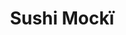 ---
layout: place
title: "Sushi Mockï"
permalink: /texas/dallas/sushi-mocki.html
stateAbbr: TX
stateName: Texas
cityName: Dallas
place_id: ChIJXxuNPYufToYRBgZIGca1e7A
photos:
  - name: >-
      places/ChIJXxuNPYufToYRBgZIGca1e7A/photos/AeeoHcLXUuRpQ7DdjSGeLeBceyEcCXGIEpXAuWyTnD0XAdqyv7KIocCplKNl84nVvV4HYzIXEmGzC_058_ryjC3BK155i7OS4LnBJvxubAH4SIlaUpDwqpoplMgQzeG4j901a_nN-iHZ7y8m9nHDGK0iUxvtdpBvvstQzZnxFKQ0xqUkm2BufPekmUVZdVA9dJNdEngkyCH_1-Kwnz47SA0vbeLvV2-DjQ3eW7Tl8x4rAFx-IiEirvPk5zeJrho0M-sDXElDwEw2ZPOaYXMKwBPHrm-uzzUNCin4HDd1cNcbx-A2IuXeiGt6yK4FXv8ACRRRE9iJPcIa_Vc8XvODHx3ijKNSFPwNySgHX3q-ZDJwpnKs2vgQmG4PCwb-fAuX8OFDNeJsdkuXdv199k8qnH-FpTnrMh3d-2Y6bcbjvMz7RvxSJXc
    widthPx: 3799
    heightPx: 2533
    authorAttributions:
      - displayName: Uwe Haertel
        uri: https://maps.google.com/maps/contrib/112273464048740137090
        photoUri: >-
          https://lh3.googleusercontent.com/a-/ALV-UjUzRkO7e_0H-_gRKmeU9m7kDDR9pFZt-8jty_OL5JgpST7fAZwKcg=s100-p-k-no-mo
    flagContentUri: >-
      https://www.google.com/local/imagery/report/?cb_client=maps_api_places.places_api&image_key=!1e10!2sCIHM0ogKEICAgIDHj_HI2wE&hl=en-US
    googleMapsUri: >-
      https://www.google.com/maps/place//data=!3m4!1e2!3m2!1sCIHM0ogKEICAgIDHj_HI2wE!2e10!4m2!3m1!1s0x864e9f8b3d8d1b5f:0xb07bb5c619480606
  - name: >-
      places/ChIJXxuNPYufToYRBgZIGca1e7A/photos/AeeoHcIy35vE2KQsEPK_G83LNYp6n1OYL6Sb6k42U24WysKx4S1dSnb-7PYbS0sSHMNkxWxizS9IatlHD-rl_jOCE_kvGsl9QahMNHUPLgq1aq2j1ifodqTjMNgyslf37FMBJTwM9txngZdSVVMnIJrP1Ef2965G7ScAM0dU2rmY-TnzM_dA8k4kne9ITK8UKvqkIbb3sVyrXwf2DEY9OWLZCUaYaHfYiK1RD3GRRX2SYT1Z_UFaVoPZnpSe7a-43lhVw6l6e_bKX_TvGE7argAKZZBXMPIvgJt7iVzkaqjMvW5WdCyqLOj-XqP-5toUwBDHzlU-I_3MyXTQpiRFYKYf03J03tPBtuBl9ulVpX26pYgkXdXeMvONlQjASzZOzzKg0O_MygdqoMpo58n6sYCuBiUdTNoTGqunpTtbR_2YqqpZnw
    widthPx: 4032
    heightPx: 3024
    authorAttributions:
      - displayName: Uwe Haertel
        uri: https://maps.google.com/maps/contrib/112273464048740137090
        photoUri: >-
          https://lh3.googleusercontent.com/a-/ALV-UjUzRkO7e_0H-_gRKmeU9m7kDDR9pFZt-8jty_OL5JgpST7fAZwKcg=s100-p-k-no-mo
    flagContentUri: >-
      https://www.google.com/local/imagery/report/?cb_client=maps_api_places.places_api&image_key=!1e10!2sCIHM0ogKEICAgIDHj_HgOQ&hl=en-US
    googleMapsUri: >-
      https://www.google.com/maps/place//data=!3m4!1e2!3m2!1sCIHM0ogKEICAgIDHj_HgOQ!2e10!4m2!3m1!1s0x864e9f8b3d8d1b5f:0xb07bb5c619480606
  - name: >-
      places/ChIJXxuNPYufToYRBgZIGca1e7A/photos/AeeoHcIhsKmH6_GawV9FE3kNXhpoSMCTnL07X4drwJOpxSPrEa9bOhEmNWjzzHCy5a9vBSgjNYXxOSieLGoeMQieXo4HWIf1Q7THeCPJ567_CVl92LHi_wMtgoA73_Kh6eth1L6sajZpDyc8gq_MwDhsD650_UULiAKcsfKL5xDMKu19DvWjYpnCxx_t2y7UPtNVPeoAcKYmklru9JocFVElwDzBBZaAYqX5sqOQinRbuhGw-3suIjwgj2TZp2VrZttSoVORbtgjU5tyOO3DVl2ggsj0UzZOHAX4_s7zVgVoe5v_OBrFHYmYV7V56IWPqk6RhBbwNKgKFg7nIo07UCAaq-iRucIMJJmRQxshC32bZOZEN1IwmWv8py_gnhkvY0HfpdUVHDRSsereg5r1u2AuxAKbUJA3xkn8V_HTk3whrMP1MQ
    widthPx: 3468
    heightPx: 4624
    authorAttributions:
      - displayName: Thuy N.
        uri: https://maps.google.com/maps/contrib/100277519651111266667
        photoUri: >-
          https://lh3.googleusercontent.com/a/ACg8ocJQUQDpGB7IPadcazZK1Nf42GE7lJ2kHY91nRQDYiZizP42Gw=s100-p-k-no-mo
    flagContentUri: >-
      https://www.google.com/local/imagery/report/?cb_client=maps_api_places.places_api&image_key=!1e10!2sCIHM0ogKEICAgICegPaYCg&hl=en-US
    googleMapsUri: >-
      https://www.google.com/maps/place//data=!3m4!1e2!3m2!1sCIHM0ogKEICAgICegPaYCg!2e10!4m2!3m1!1s0x864e9f8b3d8d1b5f:0xb07bb5c619480606
  - name: >-
      places/ChIJXxuNPYufToYRBgZIGca1e7A/photos/AeeoHcJa5pbVJNJ31ddDHL6YsflhHNSSIPMqw7YCeOCSvvtDFtPZdbx3oeFwNtKkDVfRxLpt7ivwC1SGKu17Gtstici8vMQxhucqga3dbY7A8cbrpF6oSvSdEOgFLGDyw2kdHjMoXr22rpmrILp_ooGVqjAWBeoPxellTvcKDAr6HRKSN0xRzjwV6Euh7YgJiwC_6dTrZrjgRQkUEVa_4DkShGaWd-b6PMRxjKYtRt0BBlGKAEuyVv4ORvzuU_001fqRAN7hc2UD19Agy2tEJM630vF3s6oQ0yd4-oQnI8Kxt4x_ThVMM7Q6r2CSBFeaI_vaCdZhNB4aJfSvyVx8DcfXmHBc9WWMPu004kYPmbRpa4ZVkYl5LqhrwfHaY46Lh5ogtuqaKzMownkZ8kIkg7gyqdOIDHJZ9YISCBRYc2dlhviaM2tS
    widthPx: 4000
    heightPx: 3000
    authorAttributions:
      - displayName: Bradley S.
        uri: https://maps.google.com/maps/contrib/104387171404426826752
        photoUri: >-
          https://lh3.googleusercontent.com/a-/ALV-UjV-it-fJTv7Y4JkDeQV68PLvm1EBZHgkP75D1qutZyRpkfo15bWBQ=s100-p-k-no-mo
    flagContentUri: >-
      https://www.google.com/local/imagery/report/?cb_client=maps_api_places.places_api&image_key=!1e10!2sCIHM0ogKEICAgIDHouqvuwE&hl=en-US
    googleMapsUri: >-
      https://www.google.com/maps/place//data=!3m4!1e2!3m2!1sCIHM0ogKEICAgIDHouqvuwE!2e10!4m2!3m1!1s0x864e9f8b3d8d1b5f:0xb07bb5c619480606
  - name: >-
      places/ChIJXxuNPYufToYRBgZIGca1e7A/photos/AeeoHcKrR1lsD0X5kYiQUsOyuxE0Yrzdl6hosNeo172wuP045bD3RutGDPSIulTZgPTtJMz7B3ADIUxROWoOvcnzZjhlMWBX-Jm4O_uyu_B6HnzIDJqeKpXOjH9M6TqEAllYnVBU9YnY0F0r-rD6dZ3gQgK3mQdwXabxNRvcFO5ayZWci1kEk8H_bs-2sKE4OnHRVhD9JG5qrGo76AmYh6sHfaWkm_ZCNL9UZit8BR9cl9tctcnOAv0k3DiYfoZhaw-s1jsActFzeT2_TPsR8HRAbpnTcvFASHaY0BFuwaxDEwaG2klvwqKsKcbA4QEzL90UOjxWRaaB8QvmKXInLijmzpWi2CshIKiqCH6yJgv4jrMulTAAB9RIthsRW58ad2xX2tHBpYZBCvVB4YSDyXwXFZmxgvHRdhlU-mphd6C8RBaCgGCt
    widthPx: 3273
    heightPx: 3094
    authorAttributions:
      - displayName: Daniel Puckett
        uri: https://maps.google.com/maps/contrib/110718152278565474279
        photoUri: >-
          https://lh3.googleusercontent.com/a-/ALV-UjUtOzYUfgtI9vbtKhQfnoJXD5xl3_amH-fDHc0mE158DBipfZZc=s100-p-k-no-mo
    flagContentUri: >-
      https://www.google.com/local/imagery/report/?cb_client=maps_api_places.places_api&image_key=!1e10!2sCIHM0ogKEICAgIDu0cDr1QE&hl=en-US
    googleMapsUri: >-
      https://www.google.com/maps/place//data=!3m4!1e2!3m2!1sCIHM0ogKEICAgIDu0cDr1QE!2e10!4m2!3m1!1s0x864e9f8b3d8d1b5f:0xb07bb5c619480606
  - name: >-
      places/ChIJXxuNPYufToYRBgZIGca1e7A/photos/AeeoHcJ3PwKx40NLtMbXa4z-mb_UII3ECTYnoBF9VdzjUZJeZcbTZbLwp_QWrLAoo98e66MG71zO2jIjKO_dD83Wym25xHGQk-Jdjh8uKeJWKeEAiGSKChTZMA0IqTRkUwgqolJNQ0ANh0BOe2Z6yIEpglttYqErj-ZwDndRvnLMo_Y-kgMWqyopGOlmY6uqTzyQhAUHPqEmBpLXKg-BOXINSxI7R3E9Mf7kFUPmaGab-bHUbrMd3GF-XCuWpLHiKyKQAaH1tfQrY76cxmqHJ0oNvV6yusfEC-XoTO6evztx9xAB8iVHruEqrxUdQgg6VAiuYmFu_phkBC1_lAUMyT4SSmxkvaUUOROSs5BQ7y2Y16y94BMrg_ol6UbBrGvzlUxNMlLyj-vlyruJ5C-CaJVmgPrC7oJ8p7WMMyctzFJrRfYYybZJ
    widthPx: 4000
    heightPx: 3000
    authorAttributions:
      - displayName: Bradley S.
        uri: https://maps.google.com/maps/contrib/104387171404426826752
        photoUri: >-
          https://lh3.googleusercontent.com/a-/ALV-UjV-it-fJTv7Y4JkDeQV68PLvm1EBZHgkP75D1qutZyRpkfo15bWBQ=s100-p-k-no-mo
    flagContentUri: >-
      https://www.google.com/local/imagery/report/?cb_client=maps_api_places.places_api&image_key=!1e10!2sCIHM0ogKEICAgIDHouqPhAE&hl=en-US
    googleMapsUri: >-
      https://www.google.com/maps/place//data=!3m4!1e2!3m2!1sCIHM0ogKEICAgIDHouqPhAE!2e10!4m2!3m1!1s0x864e9f8b3d8d1b5f:0xb07bb5c619480606
  - name: >-
      places/ChIJXxuNPYufToYRBgZIGca1e7A/photos/AeeoHcL0ErF1pQiz0jCRpatrEAaZGR2mzeyGGfCCgF_t7YIhtJTgIHbe5ESk4F8HNTLQxQUcIzoCYBl1WZHPMMQKrt80gFE8Ok-8prvjt5zh2grYMBp5FzYwj1VZbW65GZn8TMQuivqo6HUtPkTUl-8O7OZ7HIawDWgq0lwkJVdyzHCW1qovpJrzkYxfcO-NsbrlmMNW5P-gyrFVuJFL8psN_udbJgQfpsSvhHzfc0y0Wfvq8JQzpDZEAEwZLGu_QWu4sW0FGzy_W6grCArDEOsDJc5T4ac8rETb90Tv2k0KHaHDznLTWwu2caTsZiLaQhEI2iiUy1OQuedI9kKhlD9O9MZLLTyUHMuAikyMepn9UhiPEpu1tBH_lOVEdkQKJCl2rtyBEeKRUeJZ2c6D5VFWo1hg_4rXzUiNao0XilSki-uspQ
    widthPx: 4080
    heightPx: 3072
    authorAttributions:
      - displayName: Joyous
        uri: https://maps.google.com/maps/contrib/101664855127717230992
        photoUri: >-
          https://lh3.googleusercontent.com/a-/ALV-UjWhA0kuClG4Ls6yjx-Ct5mPw5g-OXYECHmNlh78J8rhRCcV1XoB9g=s100-p-k-no-mo
    flagContentUri: >-
      https://www.google.com/local/imagery/report/?cb_client=maps_api_places.places_api&image_key=!1e10!2sCIHM0ogKEICAgICrrMvwGw&hl=en-US
    googleMapsUri: >-
      https://www.google.com/maps/place//data=!3m4!1e2!3m2!1sCIHM0ogKEICAgICrrMvwGw!2e10!4m2!3m1!1s0x864e9f8b3d8d1b5f:0xb07bb5c619480606
  - name: >-
      places/ChIJXxuNPYufToYRBgZIGca1e7A/photos/AeeoHcJtk5q31P6fmv7_RTEEmfrmhOIyrTKudkjRxBm8F9XQTb-7NTqnNF9xcWEPj7z2hTpyn1O6MtK8tbEFwfxGNQXI0Z05kIFICzrVXT8FZVk3V7Qqdh10G5XeobXogjmH_lUdsGnsRzBNGIWEjLnECqMkYy-JdMZu5-RMNx4MDXIoiEqioeXrx_GvUmPvuPGS7-WqodDZLQdkX-OfuGZ7N-HMEz5qabGeAh5_AgqjGS9xZxMlXAKp4ckwGWtZB3gWue38db_olt3UISGKfspjOMLjx78VC6nlt8QO5gPa067Egt2hIsioQIKQn0LrdWuKeRFJpc4skZi_RJb1sa_OdyFI_JeUIdhxvc3LX9G7avSh6B4pXv9KtZuymtjWazTu43hM7P2mbZtPWDVnA3qJqJt21M0Br3XHI3MhVv_wfd0
    widthPx: 4032
    heightPx: 3024
    authorAttributions:
      - displayName: Uwe Haertel
        uri: https://maps.google.com/maps/contrib/112273464048740137090
        photoUri: >-
          https://lh3.googleusercontent.com/a-/ALV-UjUzRkO7e_0H-_gRKmeU9m7kDDR9pFZt-8jty_OL5JgpST7fAZwKcg=s100-p-k-no-mo
    flagContentUri: >-
      https://www.google.com/local/imagery/report/?cb_client=maps_api_places.places_api&image_key=!1e10!2sCIHM0ogKEICAgIDHj7H_ZQ&hl=en-US
    googleMapsUri: >-
      https://www.google.com/maps/place//data=!3m4!1e2!3m2!1sCIHM0ogKEICAgIDHj7H_ZQ!2e10!4m2!3m1!1s0x864e9f8b3d8d1b5f:0xb07bb5c619480606
  - name: >-
      places/ChIJXxuNPYufToYRBgZIGca1e7A/photos/AeeoHcLFWCQ_gQHfCcTkhTcMli1X2-CrzjaskgmQwTNcwUDLaiciTcX4FEXlgDfluj_9g3ZTly6V4JzBskvBu8juGZbSd5stqtv1JowP8rheE8GdFljqV6IWogDZqCjHRHo-6nWoCKxGUjv09wQIZziq_wcSZnE6XbRYv2PUrtIpWR1ZLRCg5Sdr_fSzKdDTlnfW3mIPiOt1xgziQ9-Tztk1DUr5PzSE68CTf2TSGxdVrjrzvkKlKcmxA9KtpLGSDqEdxDi4PhLU3ON8LaYHba0n3UJ2UHMmZHUoxtjlwf2piY7l49ajzRcMonZnDPHHpsqhPiUoxdYJPobbwhqpUgpCaS7yPh125mBcdwSEnFa7edSvo7Vx8fE5Mx4Blb644JmOT5nvmBQf3G8vCDhbQH_Vahu07HwmBKkq2bEbdhzN-EY
    widthPx: 3000
    heightPx: 4000
    authorAttributions:
      - displayName: Bradley S.
        uri: https://maps.google.com/maps/contrib/104387171404426826752
        photoUri: >-
          https://lh3.googleusercontent.com/a-/ALV-UjV-it-fJTv7Y4JkDeQV68PLvm1EBZHgkP75D1qutZyRpkfo15bWBQ=s100-p-k-no-mo
    flagContentUri: >-
      https://www.google.com/local/imagery/report/?cb_client=maps_api_places.places_api&image_key=!1e10!2sCIHM0ogKEICAgICfyvP_OQ&hl=en-US
    googleMapsUri: >-
      https://www.google.com/maps/place//data=!3m4!1e2!3m2!1sCIHM0ogKEICAgICfyvP_OQ!2e10!4m2!3m1!1s0x864e9f8b3d8d1b5f:0xb07bb5c619480606
  - name: >-
      places/ChIJXxuNPYufToYRBgZIGca1e7A/photos/AeeoHcJ3VfP1wYQAYdyrkqGk3jNfIWwy913yyYP7ISdmUS-M4qHWZD7Q0uJIc1aEUB0wT3EwaF7xVfFZekanYo12ktc4Ss75sO3Ev7IjTcmh4PkRvTAgmKFhax2qVon_LlafJpCt_Im485gzemj8kZyua0JRlzXG0Frm-2jY8dljL9QKBfEVgPJRC6dWr-xNhFktjSge-KBb6fWe_NspoSjb_gtqRptAkLy25VD9V19xDzC-yqOoGfIeU2cRxEzbPQkzF2cNyaXs5exgRrGGTdNbmXc5uNrU8ZHS5Lso-MGYFUECnlvPpRG0mJZQ2gKFbIq0lm4OI_SL4sJX96S1ZSTeCLmZQ5_emN5SSwd40mhAGXcl04CutVVwlDGzTqQ8klGJi8X-VPnUNzbJrRF9Trn3Rg42cR35GAJLxM3F9Sfwd23cAmQS
    widthPx: 3000
    heightPx: 4000
    authorAttributions:
      - displayName: Bradley S.
        uri: https://maps.google.com/maps/contrib/104387171404426826752
        photoUri: >-
          https://lh3.googleusercontent.com/a-/ALV-UjV-it-fJTv7Y4JkDeQV68PLvm1EBZHgkP75D1qutZyRpkfo15bWBQ=s100-p-k-no-mo
    flagContentUri: >-
      https://www.google.com/local/imagery/report/?cb_client=maps_api_places.places_api&image_key=!1e10!2sCIHM0ogKEICAgIDv3sb1lQE&hl=en-US
    googleMapsUri: >-
      https://www.google.com/maps/place//data=!3m4!1e2!3m2!1sCIHM0ogKEICAgIDv3sb1lQE!2e10!4m2!3m1!1s0x864e9f8b3d8d1b5f:0xb07bb5c619480606
address: '5321 E Mockingbird Ln #130, Dallas, TX 75206, USA'
street: '5321 E Mockingbird Ln #130'
city: Dallas
state: TX
zip: '75206'
country: USA
neighborhood: Northeast Dallas
latitude: '32.838099'
longitude: '-96.775431'
accessibility_options:
  wheelchairAccessibleParking: true
  wheelchairAccessibleEntrance: true
  wheelchairAccessibleRestroom: true
  wheelchairAccessibleSeating: true
business_status: OPERATIONAL
name: Sushi Mockï
google_maps_links:
  directionsUri: >-
    https://www.google.com/maps/dir//''/data=!4m7!4m6!1m1!4e2!1m2!1m1!1s0x864e9f8b3d8d1b5f:0xb07bb5c619480606!3e0
  placeUri: https://maps.google.com/?cid=12716957835243030022
  writeAReviewUri: >-
    https://www.google.com/maps/place//data=!4m3!3m2!1s0x864e9f8b3d8d1b5f:0xb07bb5c619480606!12e1
  reviewsUri: >-
    https://www.google.com/maps/place//data=!4m4!3m3!1s0x864e9f8b3d8d1b5f:0xb07bb5c619480606!9m1!1b1
  photosUri: >-
    https://www.google.com/maps/place//data=!4m3!3m2!1s0x864e9f8b3d8d1b5f:0xb07bb5c619480606!10e5
primary_type: Sushi Restaurant
opening_hours:
  regular: null
  current: null
secondary_opening_hours:
  regular:
    weekdayDescriptions: null
    type: null
  current:
    weekdayDescriptions: null
    type: null
phone: (469) 677-7219
price_level: null
price_range: $10 &ndash; $20
rating: '4.2'
rating_count: 143
website: http://www.sushimocki.com/
description: null
reviews: null
parking_options: null
payment_options: null
allow_dogs: null
curbside_pickup: null
delivery: null
dine_in: null
good_for_children: null
good_for_groups: null
good_for_sports: null
live_music: null
menu_for_children: null
outdoor_seating: null
reservable: null
restroom: null
serves_beer: null
serves_breakfast: null
serves_brunch: null
serves_cocktails: null
serves_coffee: null
serves_dinner: null
serves_dessert: null
serves_lunch: null
serves_vegetarian_food: null
serves_wine: null
takeout: null

---